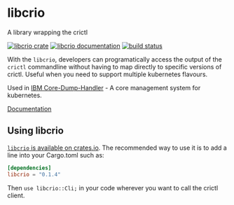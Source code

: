 # libcrio 

A library wrapping the crictl

[![libcrio crate](https://img.shields.io/crates/v/libcrio.svg)](https://crates.io/crates/libcrio)
[![libcrio documentation](https://docs.rs/libcrio/badge.svg)](https://docs.rs/libcrio)
[![build status](https://github.com/no9/libcrio/workflows/CI/badge.svg)](https://github.com/no9/libcrio/actions)

With the `libcrio`, developers can programatically access the output of the `crictl` commandline without having to map directly to specific versions of crictl. Useful when you need to support multiple kubernetes flavours.

Used in [IBM Core-Dump-Handler](https://github.com/IBM/core-dump-handler/blob/main/core-dump-composer/) - A core management system for kubernetes.

[Documentation](https://docs.rs/libcrio/)

## Using libcrio

[`libcrio` is available on crates.io](https://crates.io/crates/libcrio).
The recommended way to use it is to add a line into your Cargo.toml such as:

```toml
[dependencies]
libcrio = "0.1.4"
```

Then `use libcrio::Cli;` in your code wherever you want
to call the crictl client. 